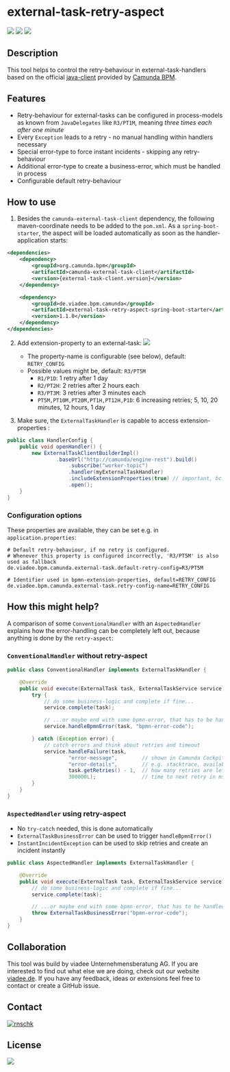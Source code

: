 # external-task-retry-aspect
[![](https://img.shields.io/maven-central/v/de.viadee.bpm.camunda/external-task-retry-aspect-spring-boot-starter)](https://github.com/viadee/external-task-retry-aspect)
[![](https://img.shields.io/github/issues/viadee/external-task-retry-aspect)](https://github.com/viadee/external-task-retry-aspect/issues)
[![](https://img.shields.io/github/stars/viadee/external-task-retry-aspect)](https://github.com/viadee/external-task-retry-aspect/stargazers)

## Description
This tool helps to control the retry-behaviour in external-task-handlers based on the
official [java-client](https://docs.camunda.org/manual/latest/user-guide/ext-client/) provided
by [Camunda BPM](https://docs.camunda.org/manual/latest/user-guide/ext-client/).

## Features
* Retry-behaviour for external-tasks can be configured in process-models as known from `JavaDelegates`
  like `R3/PT1M`, meaning *three times each after one minute*
* Every `Exception` leads to a retry  - no manual handling within handlers necessary
* Special error-type to force instant incidents - skipping any retry-behaviour
* Additional error-type to create a business-error, which must be handled in process
* Configurable default retry-behaviour

## How to use
1. Besides the `camunda-external-task-client` dependency, the following maven-coordinate needs to be added to the `pom.xml`. As
a `spring-boot-starter`, the aspect will be loaded automatically as soon as the handler-application starts:
```xml
<dependencies>
    <dependency>
        <groupId>org.camunda.bpm</groupId>
        <artifactId>camunda-external-task-client</artifactId>
        <version>{external-task-client.version}</version>
    </dependency>

    <dependency>
        <groupId>de.viadee.bpm.camunda</groupId>
        <artifactId>external-task-retry-aspect-spring-boot-starter</artifactId>
        <version>1.1.0</version>
    </dependency>
</dependencies>
```
2. Add extension-property to an external-task:
![](docs/external-task-extension-properties.png)
   - The property-name is configurable (see below), default: `RETRY_CONFIG`
   - Possible values might be, default: `R3/PT5M`
     - `R1/P1D`: 1 retry after 1 day
     - `R2/PT2H`: 2 retries after 2 hours each
     - `R3/PT3M`: 3 retries after 3 minutes each
     - `PT5M,PT10M,PT20M,PT1H,PT12H,P1D`: 6 increasing retries; 5, 10, 20 minutes, 12 hours, 1 day


3. Make sure, the `ExternalTaskHandler` is capable to access extension-properties :
```java
public class HandlerConfig {
    public void openHandler() {
        new ExternalTaskClientBuilderImpl()
                .baseUrl("http://camunda/engine-rest").build()
                    .subscribe("worker-topic")
                    .handler(myExternalTaskHandler)
                    .includeExtensionProperties(true) // important, bc. the default: false
                    .open();
    }
}
```
### Configuration options
These properties are available, they can be set e.g. in `application.properties`:

```properties
# Default retry-behaviour, if no retry is configured. 
# Whenever this property is configured incorrectly, 'R3/PT5M' is also used as fallback
de.viadee.bpm.camunda.external-task.default-retry-config=R3/PT5M

# Identifier used in bpmn-extension-properties, default=RETRY_CONFIG
de.viadee.bpm.camunda.external-task.retry-config-name=RETRY_CONFIG
```

## How this might help?
A comparison of some `ConventionalHandler` with an `AspectedHandler` explains how the error-handling 
can be completely left out, because anything is done by the `retry-aspect`:

### `ConventionalHandler` without retry-aspect
```java
public class ConventionalHandler implements ExternalTaskHandler {

    @Override
    public void execute(ExternalTask task, ExternalTaskService service) {
        try {
            // do some business-logic and complete if fine...
            service.complete(task);

            // ...or maybe end with some bpmn-error, that has to be handled within process
            service.handleBpmnError(task, "bpmn-error-code");

        } catch (Exception error) {
            // catch errors and think about retries and timeout
            service.handleFailure(task,
                    "error-message",        // shown in Camunda Cockpit
                    "error-details",        // e.g. stacktrace, available in Camunda Cockpit
                    task.getRetries() - 1,  // how many retries are left? (initial null)
                    300000L);               // time to next retry in ms
        }
    }
}

```

### `AspectedHandler` using retry-aspect

* No `try-catch` needed, this is done automatically
* `ExternalTaskBusinessError` can be used to trigger `handleBpmnError()`
* `InstantIncidentException` can be used to skip retries and create an incident instantly

```java
public class AspectedHandler implements ExternalTaskHandler {

    @Override
    public void execute(ExternalTask task, ExternalTaskService service) {
        // do some business-logic and complete if fine...
        service.complete(task);

        // ...or maybe end with some bpmn-error, that has to be handled within process
        throw ExternalTaskBusinessError("bpmn-error-code");
    }
}
```

## Collaboration
This tool was build by viadee Unternehmensberatung AG. If you are interested to find out what 
else we are doing, check out our website [viadee.de](https://www.viadee.de/en). 
If you have any feedback, ideas or extensions feel free to contact or create a GitHub issue.

## Contact

[![rnschk](https://img.shields.io/twitter/follow/rnschk.svg)](https://twitter.com/rnschk)

## License

[![](https://img.shields.io/github/license/viadee/external-task-retry-aspect)](https://github.com/viadee/external-task-retry-aspect/blob/master/LICENSE)